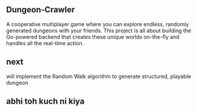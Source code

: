 ## Dungeon-Crawler
A cooperative multiplayer game where you can explore endless, randomly generated dungeons with your friends. This project is all about building the Go-powered backend that creates these unique worlds on-the-fly and handles all the real-time action.

## next
 will implement the Random Walk algorithm to generate structured, playable dungeon

 ## abhi toh kuch ni kiya 
